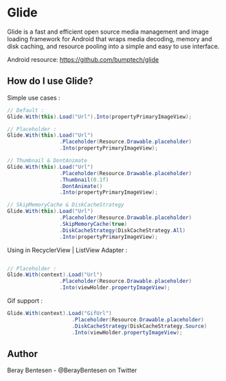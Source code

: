 Glide
=====


Glide is a fast and efficient open source media management and image loading framework for Android that wraps media
decoding, memory and disk caching, and resource pooling into a simple and easy to use interface.

Android resource: https://github.com/bumptech/glide

How do I use Glide?
-------------------

Simple use cases :

```cs
// Default :
Glide.With(this).Load("Url").Into(propertyPrimaryImageView);

// Placeholder :
Glide.With(this).Load("Url")
			     .Placeholder(Resource.Drawable.placeholder)
			     .Into(propertyPrimaryImageView);

// Thumbnail & DontAnimate			     
Glide.With(this).Load("Url")
			     .Placeholder(Resource.Drawable.placeholder)
			     .Thumbnail(0.1f)
			     .DontAnimate()
			     .Into(propertyPrimaryImageView);			     

// SkipMemoryCache & DiskCacheStrategy
Glide.With(this).Load("Url")
				 .Placeholder(Resource.Drawable.placeholder)
				 .SkipMemoryCache(true)
				 .DiskCacheStrategy(DiskCacheStrategy.All)
			     .Into(propertyPrimaryImageView);
```

Using in RecyclerView | ListView Adapter :
```cs

// Placeholder : 
Glide.With(context).Load("Url")
				 .Placeholder(Resource.Drawable.placeholder)
				 .Into(viewHolder.propertyImageView);
```

Gif support : 
```cs
Glide.With(context).Load("GifUrl")
					 .Placeholder(Resource.Drawable.placeholder)
				     .DiskCacheStrategy(DiskCacheStrategy.Source)
					 .Into(viewHolder.propertyImageView);
```



Author
------
Beray Bentesen -  @BerayBentesen on Twitter




